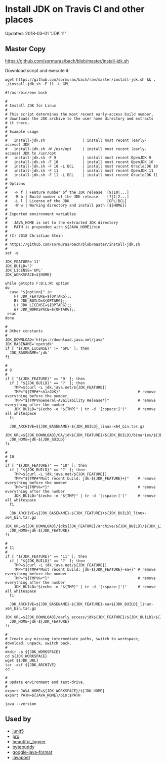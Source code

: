 # Install JDK on Travis CI and other places

Updated: 2018-03-01 "JDK 11"

## Master Copy 
https://github.com/sormuras/bach/blob/master/install-jdk.sh

Download script and execute it:

`wget https://github.com/sormuras/bach/raw/master/install-jdk.sh && . ./install-jdk.sh -F 11 -L GPL`

```
#!/usr/bin/env bash

#
# Install JDK for Linux
#
# This script determines the most recent early-access build number,
# downloads the JDK archive to the user home directory and extracts
# it there.
#
# Example usage
#
#   install-jdk.sh                 | install most recent (early-access) JDK
#   install-jdk.sh -W /usr/opt     | install most recent (early-access) JDK to /usr/opt
#   install-jdk.sh -F 9            | install most recent OpenJDK 9
#   install-jdk.sh -F 10           | install most recent OpenJDK 10
#   install-jdk.sh -F 10 -L BCL    | install most recent OracleJDK 10
#   install-jdk.sh -F 11           | install most recent OpenJDK 11
#   install-jdk.sh -F 11 -L BCL    | install most recent OracleJDK 11
#
# Options
#
#   -F f | Feature number of the JDK release  [9|10|...]
#   -B b | Build number of the JDK release    [?|1|2...]
#   -L l | License of the JDK                 [GPL|BCL]
#   -W w | Working directory and install path [${HOME}]
#
# Exported environment variables
#
#   JAVA_HOME is set to the extracted JDK directory
#   PATH is prepended with ${JAVA_HOME}/bin
#
# (C) 2018 Christian Stein
#
# https://github.com/sormuras/bach/blob/master/install-jdk.sh
#
set -e

JDK_FEATURE='11'
JDK_BUILD='?'
JDK_LICENSE='GPL'
JDK_WORKSPACE=${HOME}

while getopts F:B:L:W: option
do
  case "${option}" in
    F) JDK_FEATURE=${OPTARG};;
    B) JDK_BUILD=${OPTARG};;
    L) JDK_LICENSE=${OPTARG};;
    W) JDK_WORKSPACE=${OPTARG};;
 esac
done

#
# Other constants
#
JDK_DOWNLOAD='https://download.java.net/java'
JDK_BASENAME='openjdk'
if [ "${JDK_LICENSE}" != 'GPL' ]; then
  JDK_BASENAME='jdk'
fi

#
# 9
#
if [ "${JDK_FEATURE}" == '9' ]; then
  if [ "${JDK_BUILD}" == '?' ]; then
    TMP=$(curl -L jdk.java.net/${JDK_FEATURE})
    TMP="${TMP#*<h1>JDK}"                                   # remove everything before the number
    TMP="${TMP%%General-Availability Release*}"             # remove everything after the number
    JDK_BUILD="$(echo -e "${TMP}" | tr -d '[:space:]')"     # remove all whitespace
  fi

  JDK_ARCHIVE=${JDK_BASENAME}-${JDK_BUILD}_linux-x64_bin.tar.gz
  JDK_URL=${JDK_DOWNLOAD}/GA/jdk${JDK_FEATURE}/${JDK_BUILD}/binaries/${JDK_ARCHIVE}
  JDK_HOME=jdk-${JDK_BUILD}
fi

#
# 10
#
if [ "${JDK_FEATURE}" == '10' ]; then
  if [ "${JDK_BUILD}" == '?' ]; then
    TMP=$(curl -L jdk.java.net/${JDK_FEATURE})
    TMP="${TMP#*Most recent build: jdk-${JDK_FEATURE}+}"    # remove everything before the number
    TMP="${TMP%%<*}"                                        # remove everything after the number
    JDK_BUILD="$(echo -e "${TMP}" | tr -d '[:space:]')"     # remove all whitespace
  fi

  JDK_ARCHIVE=${JDK_BASENAME}-${JDK_FEATURE}+${JDK_BUILD}_linux-x64_bin.tar.gz
  JDK_URL=${JDK_DOWNLOAD}/jdk${JDK_FEATURE}/archive/${JDK_BUILD}/${JDK_LICENSE}/${JDK_ARCHIVE}
  JDK_HOME=jdk-${JDK_FEATURE}
fi

#
# 11
#
if [ "${JDK_FEATURE}" == '11' ]; then
  if [ "${JDK_BUILD}" == '?' ]; then
    TMP=$(curl -L jdk.java.net/${JDK_FEATURE})
    TMP="${TMP#*Most recent build: jdk-${JDK_FEATURE}-ea+}" # remove everything before the number
    TMP="${TMP%%<*}"                                        # remove everything after the number
    JDK_BUILD="$(echo -e "${TMP}" | tr -d '[:space:]')"     # remove all whitespace
  fi

  JDK_ARCHIVE=${JDK_BASENAME}-${JDK_FEATURE}-ea+${JDK_BUILD}_linux-x64_bin.tar.gz
  JDK_URL=${JDK_DOWNLOAD}/early_access/jdk${JDK_FEATURE}/${JDK_BUILD}/${JDK_LICENSE}/${JDK_ARCHIVE}
  JDK_HOME=jdk-${JDK_FEATURE}
fi

#
# Create any missing intermediate paths, switch to workspace, download, unpack, switch back.
#
mkdir -p ${JDK_WORKSPACE}
cd ${JDK_WORKSPACE}
wget ${JDK_URL}
tar -xzf ${JDK_ARCHIVE}
cd -

#
# Update environment and test-drive.
#
export JAVA_HOME=${JDK_WORKSPACE}/${JDK_HOME}
export PATH=${JAVA_HOME}/bin:$PATH

java --version

```

## Used by

* [junit5](https://github.com/junit-team/junit5/tree/master/src/install)
* [pro](https://github.com/forax/pro/tree/master/.travis)
* [beautiful_logger](https://github.com/forax/beautiful_logger)
* [bytebuddy](https://github.com/raphw/byte-buddy/tree/master/.travis)
* [google-java-format](https://github.com/google/google-java-format/blob/master/scripts)
* [javapoet](https://github.com/square/javapoet/tree/master/.buildscript)
